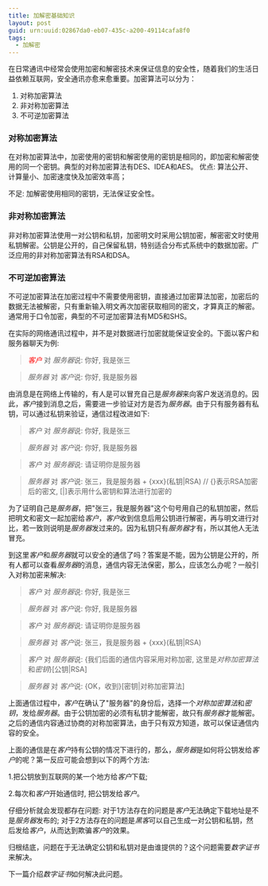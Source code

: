 ```yaml
---
title: 加解密基础知识
layout: post
guid: urn:uuid:02867da0-eb07-435c-a200-49114cafa8f0
tags:
  - 加解密
---
```


在日常通讯中经常会使用加密和解密技术来保证信息的安全性，随着我们的生活日益依赖互联网，安全通讯亦愈来愈重要。加密算法可以分为：

1. 对称加密算法
2. 非对称加密算法
3. 不可逆加密算法

### 对称加密算法
在对称加密算法中，加密使用的密钥和解密使用的密钥是相同的，即加密和解密使用的同一个密钥。典型的对称加密算法有DES、IDEA和AES。
优点: 算法公开、计算量小、加密速度快及加密效率高；

不足: 加解密使用相同的密钥，无法保证安全性。

### 非对称加密算法
非对称加密算法使用一对公钥和私钥，加密明文时采用公钥加密，解密密文时使用私钥解密。公钥是公开的，自己保留私钥，特别适合分布式系统中的数据加密。广泛应用的非对称加密算法有RSA和DSA。

### 不可逆加密算法
不可逆加密算法在加密过程中不需要使用密钥，直接通过加密算法加密，加密后的数据无法被解密，只有重新输入明文再次加密获取相同的密文，才算真正的解密。通常用于口令加密，典型的不可逆加密算法有MD5和SHS。

在实际的网络通讯过程中，并不是对数据进行加密就能保证安全的。下面以客户和服务器聊天为例: 

> *<font color="#F00">客户</font>* 对 *服务器*说: 你好, 我是张三

> *服务器* 对 *客户*说: 你好, 我是服务器

由消息是在网络上传输的，有人是可以冒充自己是*服务器*来向客户发送消息的。因此，*客户*接到消息之后，需要进一步验证对方是否为*服务器*。由于只有服务器有私钥，可以通过私钥来验证，通信过程改进如下:

> *客户* 对 *服务器*说: 你好, 我是张三

> *服务器* 对 *客户*说: 你好, 我是服务器

> *客户* 对 *服务器*说: 请证明你是服务器

> *服务器* 对 *客户*说: 张三，我是服务器 + {xxx}(私钥|RSA)  // {}表示RSA加密后的密文, [|]表示用什么密钥和算法进行加密的

为了证明自己是*服务器*，把"张三，我是服务器"这个句号用自己的私钥加密，然后把明文和密文一起加密给*客户*，*客户*收到信息后用公钥进行解密，再与明文进行对比，若一致则说明是*服务器*发过来的。因为私钥只有*服务器*才有，所以其他人无法冒充。

到这里*客户*和*服务器*就可以安全的通信了吗？答案是不能，因为公钥是公开的，所有人都可以查看*服务器*的消息，通信内容无法保密，那么，应该怎么办呢？一般引入对称加密来解决:

> *客户* 对 *服务器*说: 你好, 我是张三

> *服务器* 对 *客户*说: 你好, 我是服务器

> *客户* 对 *服务器*说: 请证明你是服务器

> *服务器* 对 *客户*说: 张三，我是服务器 + {xxx}(私钥|RSA)

> *客户* 对 *服务器*说: {我们后面的通信内容采用对称加密, 这里是*对称加密算法*和*密钥*}[公钥|RSA]

> *服务器* 对 *客户*说: {OK，收到}[密钥|对称加密算法]

上面通信过程中，*客户*在确认了"服务器"的身份后，选择一个*对称加密算法*和*密钥*，发给*服务器*。由于公钥加密的必须有私钥才能解密，故只有*服务器*才能解密。之后的通信内容通过协商的对称加密算法，由于只有双方知道，故可以保证通信内容的安全。

上面的通信是在*客户*持有公钥的情况下进行的，那么，*服务器*是如何将公钥发给*客户*的呢？第一反应可能会想到以下的两个方法:

1.把公钥放到互联网的某一个地方给*客户*下载;

2.每次和*客户*开始通信时, 把公钥发给*客户*。

仔细分析就会发现都存在问题:
对于1方法存在的问题是*客户*无法确定下载地址是不是*服务器*发布的;
对于2方法存在的问题是*黑客*可以自己生成一对公钥和私钥，然后发给*客户*，从而达到欺骗*客户*的效果。

归根结底，问题在于无法确定公钥和私钥对是由谁提供的？这个问题需要*数字证书*来解决。

下一篇介绍*数字证书*如何解决此问题。
